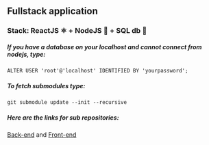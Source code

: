 ## Fullstack application
### Stack:  ReactJS ⚛️ + NodeJS 🚀 + SQL db 📙

##### If you have a database on your localhost and cannot connect from nodejs, type:  
`ALTER USER 'root'@'localhost' IDENTIFIED BY 'yourpassword';`

##### To fetch submodules type:  
`git submodule update --init --recursive`

##### Here are the links for sub repositories:  
[Back-end](https://github.com/MichalSalek/Fullstack-app-back-end) and [Front-end](https://github.com/MichalSalek/Fullstack-app-front-end)